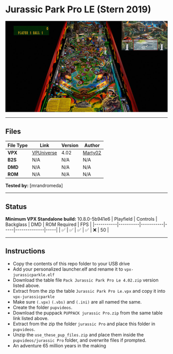 # Jurassic Park Pro LE (Stern 2019)

![Table Preview](../../images/vpx-jurassicparkle-preview.jpg)

---

## Files
| File Type | Link | Version | Author | 
|-----------|--------|----------|--------------|
| **VPX** | [VPUniverse](https://vpuniverse.com/files/file/20502-jurassic-park-pro-le/) | 4.02 | [Marty02](https://vpuniverse.com/profile/16531-marty02/) |
| **B2S** | N/A | N/A | N/A |
| **DMD** | N/A | N/A | N/A |
| **ROM** | N/A | N/A | N/A |

**Tested by:** [mrandromeda]

---

## Status 
**Minimum VPX Standalone build:** 10.8.0-5b941e6
| Playfield | Controls | Backglass | DMD | ROM Required | FPS | 
|-----------|----------|-----------|-----|--------------|-----|
| :white_check_mark: | :white_check_mark: | :white_check_mark: | :white_check_mark: | :x: | 50 |

---

## Instructions

- Copy the contents of this repo folder to your USB drive
- Add your personalized launcher.elf and rename it to `vpx-jurassicparkle.elf`
- Download the table file `Pack Jurassic Park Pro Le 4.02.zip` version listed above.
- Extract from the zip the table `Jurassic Park Pro Le.vpx` and copy it into `vpx-jurassicparkle`
- Make sure `(.vpx)` `(.vbs)` and `(.ini)` are all named the same.
- Create the folder `pupvideos`.
- Download the puppack `PUPPACK jurassic Pro.zip` from the same table link listed above.
- Extract from the zip the folder `jurassic Pro` and place this folder in `pupvideos`.
- Unzip the `use_these_pup_files.zip` and place them inside the `pupvideos/jurassic Pro` folder, and overwrite files if prompted.
- An adventure 65 million years in the making

